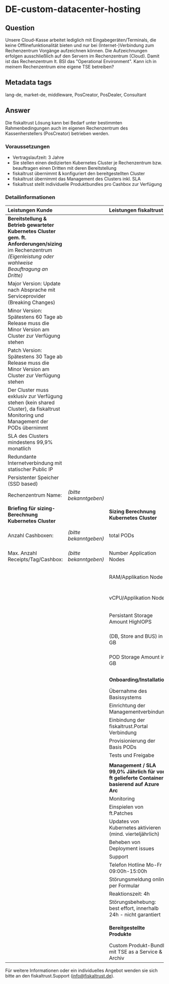 # DE-custom-datacenter-hosting

## Question

Unsere Cloud-Kasse arbeitet lediglich mit Eingabegeräten/Terminals, die keine Offlinefunktionalität bieten und nur bei \(Internet-\)Verbindung zum Rechenzentrum Vorgänge aufzeichnen können. Die Aufzeichnungen erfolgen ausschließlich auf den Servern im Rechenzentrum \(Cloud\). Damit ist das Rechenzentrum lt. BSI das "Operational Environment". Kann ich in meinem Rechenzentrum eine eigene TSE betreiben?

## Metadata tags

lang-de, market-de, middleware, PosCreator, PosDealer, Consultant

## Answer

Die fiskaltrust Lösung kann bei Bedarf unter bestimmten Rahmenbedingungen auch im eigenen Rechenzentrum des Kassenherstellers \(PosCreator\) betrieben werden.

### Voraussetzungen

* Vertragslaufzeit: 3 Jahre 
* Sie stellen einen dedizierten Kubernetes Cluster je Rechenzentrum bzw. beauftragen einen Dritten mit deren Bereitstellung
* fiskaltrust übernimmt & konfiguriert den bereitgestellten Cluster
* fiskaltrust übernimmt das Management des Clusters inkl. SLA
* fiskaltrust stellt individuelle Produktbundles pro Cashbox zur Verfügung

### Detailinformationen

| Leistungen Kunde |  | Leistungen fiskaltrust |  | Kosten |
| :--- | :--- | :--- | :--- | :--- |
| **Bereitstellung & Betrieb gewarteter  Kubernetes Cluster gem. ft. Anforderungen/sizing** im Rechenzentrum _\(Eigenleistung oder wahlweise  Beauftragung an Dritte\)_ |  |  |  | unbekannt |
| Major Version: Update nach Absprache mit Serviceprovider \(Breaking Changes\) |  |  |  |  |
| Minor Version: Spätestens 60 Tage ab Release muss die Minor Version am Cluster zur Verfügung stehen |  |  |  |  |
| Patch Version: Spätestens 30 Tage ab Release muss die Minor Version am Cluster zur Verfügung stehen |  |  |  |  |
| Der Cluster muss exklusiv zur Verfügung stehen \(kein shared Cluster\), da fiskaltrust Monitoring und Management der PODs übernimmt |  |  |  |  |
| SLA des Clusters mindestens 99,9% monatlich |  |  |  |  |
| Redundante Internetverbindung mit statischer Public IP |  |  |  |  |
| Persistenter Speicher \(SSD based\) |  |  |  |  |
| Rechenzentrum  Name: | _\(bitte bekanntgeben\)_ |  |  |  |
|  |  |  |  |  |
| **Briefing  für sizing-Berechnung Kubernetes Cluster** |  | **Sizing Berechnung Kubernetes Cluster** |  | keine |
| Anzahl  Cashboxen: | _\(bitte bekanntgeben\)_ | total PODs | _\(wird von ft ermittelt\)_ |  |
| Max. Anzahl Receipts/Tag/Cashbox: | _\(bitte bekanntgeben\)_ | Number Application Nodes | _\(wird von ft ermittelt\)_ |  |
|  |  | RAM/Applikation Node | _\(wird von ft ermittelt\)_ |  |
|  |  | vCPU/Applikation Node | _\(wird von ft ermittelt\)_ |  |
|  |  | Persistant Storage Amount HighIOPS | _\(wird von ft ermittelt\)_ |  |
|  |  | \(DB,  Store and BUS\) in GB | _\(wird von ft ermittelt\)_ |  |
|  |  | POD  Storage Amount in GB | _\(wird von ft ermittelt\)_ |  |
|  |  |  |  |  |
|  |  | **Onboarding/Installation** |  | einmalige Kosten |
|  |  | Übernahme des  Basissystems |  |  |
|  |  | Einrichtung der  Managementverbindung |  |  |
|  |  | Einbindung der  fiskaltrust.Portal Verbindung |  |  |
|  |  | Provisionierung der Basis PODs |  |  |
|  |  | Tests und Freigabe |  |  |
|  |  |  |  |  |
|  |  | **Management / SLA 99,0% Jährlich für von ft gelieferte Container basierend auf Azure Arc** |  | monatliche Kosten |
|  |  | Monitoring |  |  |
|  |  | Einspielen von ft.Patches |  |  |
|  |  | Updates von Kubernetes  aktivieren \(mind. vierteljährlich\) |  |  |
|  |  | Beheben von Deployment issues |  |  |
|  |  | Support |  |  |
|  |  | Telefon Hotline Mo-Fr  09:00h-15:00h |  |  |
|  |  | Störungsmeldung online per Formular |  |  |
|  |  | Reaktionszeit: 4h |  |  |
|  |  | Störungsbehebung: best effort, innerhalb 24h - nicht garantiert |  |  |
|  |  |  |  |  |
|  |  | **Bereitgestellte Produkte** |  | monatliche Kosten pro Cashbox |
|  |  | Custom Produkt-Bundle mit TSE as a Service  & Archiv |  |  |

Für weitere Informationen oder ein individuelles Angebot wenden sie sich bitte an den fiskaltrust.Support \(info@fiskaltrust.de\).

